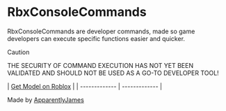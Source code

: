 # RbxConsoleCommands
RbxConsoleCommands are developer commands, made so game developers can execute specific functions easier and quicker.

> [!CAUTION]
> THE SECURITY OF COMMAND EXECUTION HAS NOT YET BEEN VALIDATED AND SHOULD NOT BE USED AS A GO-TO DEVELOPER TOOL!

| [Get Model on Roblox](https://create.roblox.com/store/asset/17256397886) |
| ------------- | ------------- |

Made by [ApparentlyJames](https://apparentlyjames.carrd.co/)
